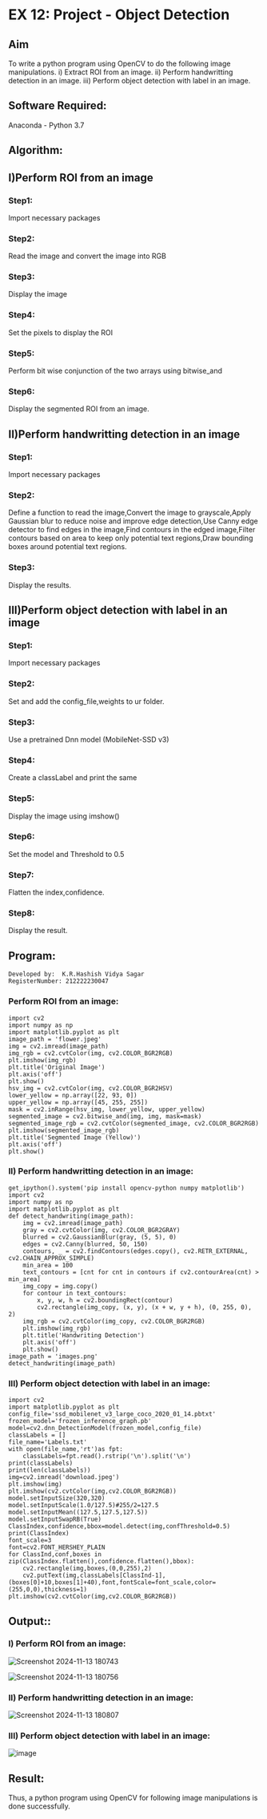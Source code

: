 # EX 12: Project - Object Detection
## Aim
To write a python program using OpenCV to do the following image manipulations.
i) Extract ROI from  an image.
ii) Perform handwritting detection in an image.
iii) Perform object detection with label in an image.
## Software Required:
Anaconda - Python 3.7
## Algorithm:
## I)Perform ROI from an image
### Step1:
Import necessary packages 
### Step2:
Read the image and convert the image into RGB
### Step3:
Display the image
### Step4:
Set the pixels to display the ROI 
### Step5:
Perform bit wise conjunction of the two arrays  using bitwise_and 
### Step6:
Display the segmented ROI from an image.
## II)Perform handwritting detection in an image
### Step1:
Import necessary packages 
### Step2:
Define a function to read the image,Convert the image to grayscale,Apply Gaussian blur to reduce noise and improve edge detection,Use Canny edge detector to find edges in the image,Find contours in the edged image,Filter contours based on area to keep only potential text regions,Draw bounding boxes around potential text regions.
### Step3:
Display the results.
## III)Perform object detection with label in an image
### Step1:
Import necessary packages 
### Step2:
Set and add the config_file,weights to ur folder.
### Step3:
Use a pretrained Dnn model (MobileNet-SSD v3)
### Step4:
Create a classLabel and print the same
### Step5:
Display the image using imshow()
### Step6:
Set the model and Threshold to 0.5
### Step7:
Flatten the index,confidence.
### Step8:
Display the result.

## Program:
```
Developed by:  K.R.Hashish Vidya Sagar  
RegisterNumber: 212222230047
```

### Perform ROI from an image:
```
import cv2
import numpy as np
import matplotlib.pyplot as plt
image_path = 'flower.jpeg'
img = cv2.imread(image_path)
img_rgb = cv2.cvtColor(img, cv2.COLOR_BGR2RGB)
plt.imshow(img_rgb)
plt.title('Original Image')
plt.axis('off')
plt.show()
hsv_img = cv2.cvtColor(img, cv2.COLOR_BGR2HSV)
lower_yellow = np.array([22, 93, 0])
upper_yellow = np.array([45, 255, 255])
mask = cv2.inRange(hsv_img, lower_yellow, upper_yellow)
segmented_image = cv2.bitwise_and(img, img, mask=mask)
segmented_image_rgb = cv2.cvtColor(segmented_image, cv2.COLOR_BGR2RGB)
plt.imshow(segmented_image_rgb)
plt.title('Segmented Image (Yellow)')
plt.axis('off')
plt.show()
```
### II) Perform handwritting detection in an image:
```
get_ipython().system('pip install opencv-python numpy matplotlib')
import cv2
import numpy as np
import matplotlib.pyplot as plt
def detect_handwriting(image_path):
    img = cv2.imread(image_path)
    gray = cv2.cvtColor(img, cv2.COLOR_BGR2GRAY)
    blurred = cv2.GaussianBlur(gray, (5, 5), 0)
    edges = cv2.Canny(blurred, 50, 150)
    contours, _ = cv2.findContours(edges.copy(), cv2.RETR_EXTERNAL, cv2.CHAIN_APPROX_SIMPLE)
    min_area = 100
    text_contours = [cnt for cnt in contours if cv2.contourArea(cnt) > min_area]
    img_copy = img.copy()
    for contour in text_contours:
        x, y, w, h = cv2.boundingRect(contour)
        cv2.rectangle(img_copy, (x, y), (x + w, y + h), (0, 255, 0), 2)
    img_rgb = cv2.cvtColor(img_copy, cv2.COLOR_BGR2RGB)
    plt.imshow(img_rgb)
    plt.title('Handwriting Detection')
    plt.axis('off')
    plt.show()
image_path = 'images.png'
detect_handwriting(image_path)
```
### III) Perform object detection with label in an image:
```
import cv2
import matplotlib.pyplot as plt
config_file='ssd_mobilenet_v3_large_coco_2020_01_14.pbtxt'
frozen_model='frozen_inference_graph.pb'
model=cv2.dnn_DetectionModel(frozen_model,config_file)
classLabels = []
file_name='Labels.txt'
with open(file_name,'rt')as fpt:
    classLabels=fpt.read().rstrip('\n').split('\n')
print(classLabels)
print(len(classLabels))
img=cv2.imread('download.jpeg')
plt.imshow(img)
plt.imshow(cv2.cvtColor(img,cv2.COLOR_BGR2RGB))
model.setInputSize(320,320)
model.setInputScale(1.0/127.5)#255/2=127.5
model.setInputMean((127.5,127.5,127.5))
model.setInputSwapRB(True)
ClassIndex,confidence,bbox=model.detect(img,confThreshold=0.5)
print(ClassIndex)
font_scale=3
font=cv2.FONT_HERSHEY_PLAIN
for ClassInd,conf,boxes in zip(ClassIndex.flatten(),confidence.flatten(),bbox):
    cv2.rectangle(img,boxes,(0,0,255),2)
    cv2.putText(img,classLabels[ClassInd-1],(boxes[0]+10,boxes[1]+40),font,fontScale=font_scale,color=(255,0,0),thickness=1)
plt.imshow(cv2.cvtColor(img,cv2.COLOR_BGR2RGB))
```
## Output::
### I) Perform ROI from an image:

![Screenshot 2024-11-13 180743](https://github.com/user-attachments/assets/0625a3d9-5741-4cc8-8b73-937024a438cd)

![Screenshot 2024-11-13 180756](https://github.com/user-attachments/assets/51a6a9cb-3b75-4498-a710-6921ce7a4ce2)

### II) Perform handwritting detection in an image:

![Screenshot 2024-11-13 180807](https://github.com/user-attachments/assets/03f4942b-2bec-4343-81f3-6bbd9e328325)

### III) Perform object detection with label in an image:

![image](https://github.com/user-attachments/assets/0599ec8d-6e35-4408-88e0-c4c619310a1a)


## Result:
Thus, a python program using OpenCV for following image manipulations is done successfully.

